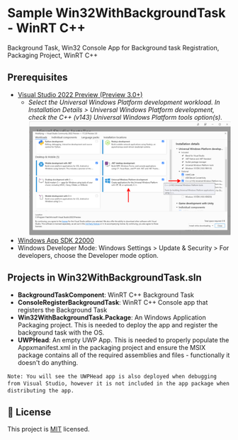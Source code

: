 # Sample Win32WithBackgroundTask - WinRT C++

Background Task, Win32 Console App for Background task Registration, Packaging Project, WinRT C++

## Prerequisites

* [Visual Studio 2022 Preview (Preview 3.0+)](https://visualstudio.microsoft.com/vs/preview/)
  * _Select the Universal Windows Platform development workload. In Installation Details > Universal Windows Platform development, check the C++ (v143) Universal Windows Platform tools option(s)._
  ![Visual Studio 2022 Installer](png\install.png)
* [Windows App SDK 22000](https://developer.microsoft.com/en-us/windows/downloads/windows-sdk/)
* Windows Developer Mode: Windows Settings > Update & Security > For developers, choose the Developer mode option.

## Projects in Win32WithBackgroundTask.sln

* **BackgroundTaskComponent**: WinRT C++ Background Task 
* **ConsoleRegisterBackgroundTask**: WinRT C++ Console app that registers the Background Task
* **Win32WithBackgroundTask.Package**: An Windows Application Packaging project. This is needed to deploy the app and register the background task with the OS.
* **UWPHead**: An empty UWP App. This is needed to properly populate the Appxmanifest.xml in the packaging project and ensure the MSIX package contains all of the required assemblies and files - functionally it doesn't do anything. 

```
Note: You will see the UWPHead app is also deployed when debugging from Visual Studio, however it is not included in the app package when distributing the app.
```
## 📝 License

This project is [MIT](./MIT.md) licensed.

